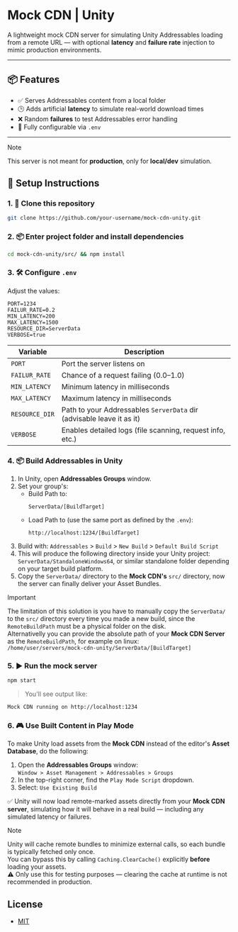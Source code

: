 # Mock CDN | Unity
A lightweight mock CDN server for simulating Unity Addressables loading from a remote URL — with optional **latency** and **failure rate** injection to mimic production environments.

---

## 📦 Features

- ✅ Serves Addressables content from a local folder
- 🕒 Adds artificial **latency** to simulate real-world download times
- ❌ Random **failures** to test Addressables error handling
- 🔧 Fully configurable via `.env`

---

> [!NOTE]
> This server is not meant for <b>production</b>, only for <b>local/dev</b> simulation.

## 🚀 Setup Instructions

### 1. 📁 Clone this repository

```bash
git clone https://github.com/your-username/mock-cdn-unity.git
```
### 2. 📦 Enter project folder and install dependencies
```bash
cd mock-cdn-unity/src/ && npm install
```

### 3. 🛠️ Configure `.env`
Adjust the values:
```env
PORT=1234
FAILUR_RATE=0.2
MIN_LATENCY=200
MAX_LATENCY=1500
RESOURCE_DIR=ServerData
VERBOSE=true
```
| Variable       | Description                                |
| -------------- | ------------------------------------------ |
| `PORT`         | Port the server listens on                 |
| `FAILUR_RATE`  | Chance of a request failing (0.0–1.0)      |
| `MIN_LATENCY`  | Minimum latency in milliseconds            |
| `MAX_LATENCY`  | Maximum latency in milliseconds            |
| `RESOURCE_DIR` | Path to your Addressables `ServerData` dir (advisable leave it as it) |
|`VERBOSE`| Enables detailed logs (file scanning, request info, etc.) |

### 4. 📦 Build Addressables in Unity
1. In Unity, open <b>Addressables Groups</b> window.
2. Set your group's:
     - Build Path to:
       ```arduino
       ServerData/[BuildTarget]
       ```
     - Load Path to (use the same port as defined by the `.env`):
       ```arduino
       http://localhost:1234/[BuildTarget]
       ```
3. Build with: `Addressables` > `Build` > `New Build` > `Default Build Script`
4. This will produce the following directory inside your Unity project: `ServerData/StandaloneWindows64`, or similar standalone folder depending on your target build platform.
5. Copy the `ServerData/` directory to the <b>Mock CDN's</b> `src/` directory, now the server can finally deliver your Asset Bundles.

>[!IMPORTANT]
> The limitation of this solution is you have to manually copy the `ServerData/` to the `src/` directory every time you made a new build, since the `RemoteBuildPath` must be a physical folder on the disk.<br>
> Alternativelly you can provide the absolute path of your <b>Mock CDN Server</b> as the `RemoteBuildPath`, for example on linux:<br> `/home/user/servers/mock-cdn-unity/ServerData/[BuildTarget]`

### 5. ▶️ Run the mock server
```bash
npm start
```
> You'll see output like:
```bash
Mock CDN running on http://localhost:1234
```

### 6. 🎮 Use Built Content in Play Mode

To make Unity load assets from the **Mock CDN** instead of the editor's **Asset Database**, do the following:

1. Open the **Addressables Groups** window:  
   `Window > Asset Management > Addressables > Groups`
2. In the top-right corner, find the `Play Mode Script` dropdown.
3. Select: `Use Existing Build`
   
✅ Unity will now load remote-marked assets directly from your **Mock CDN server**, simulating how it will behave in a real build — including any simulated latency or failures.
> [!NOTE]
> Unity will cache remote bundles to minimize external calls, so each bundle is typically fetched only once.  
> You can bypass this by calling `Caching.ClearCache()` explicitly **before** loading your assets.  
> ⚠️ Only use this for testing purposes — clearing the cache at runtime is not recommended in production.

## License
- [MIT](https://choosealicense.com/licenses/mit/)
